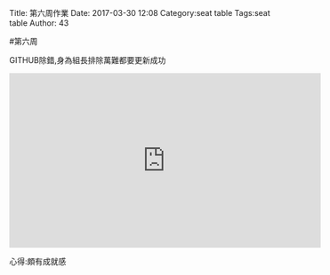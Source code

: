 Title: 第六周作業
Date: 2017-03-30 12:08
Category:seat table
Tags:seat table
Author: 43



<!-- PELICAN_END_SUMMARY -->

#第六周

GITHUB除錯,身為組長排除萬難都要更新成功

<iframe width="560" height="315" src="https://www.youtube.com/embed/mk2h2F0dFW8" frameborder="0" allowfullscreen></iframe>

心得:頗有成就感

